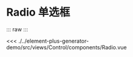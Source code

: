 <script setup>
import Radio from './../../../element-plus-generator-demo/src/views/Control/components/Radio.vue'
</script>

# Radio 单选框

<div class="code">

::: raw
<Radio/>
:::

<<< ./../element-plus-generator-demo/src/views/Control/components/Radio.vue

</div>
